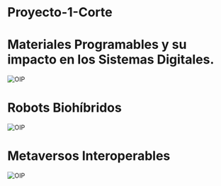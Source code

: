 # Proyecto-1-Corte
# Materiales Programables y su impacto en los Sistemas Digitales.
![OIP](https://github.com/user-attachments/assets/16bad907-6753-4290-bb0e-32e44b0814da)

# Robots Biohíbridos
![OIP](https://github.com/user-attachments/assets/f77e28c2-0468-472f-80e3-08b6b76bf18a)

# Metaversos Interoperables
![OIP](https://github.com/user-attachments/assets/886a2146-beb6-41ec-a39d-459bae2331db)
